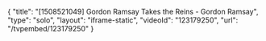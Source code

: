 {
    "title": "[1508521049] Gordon Ramsay Takes the Reins - Gordon Ramsay",
    "type": "solo",
    "layout": "iframe-static",
    "videoId": "123179250",
    "url": "\/tvpembed\/123179250"
}